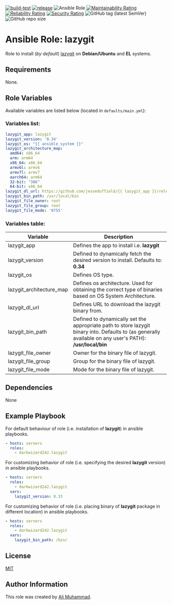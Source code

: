 [![build-test](https://github.com/darkwizard242/ansible-role-lazygit/workflows/build-and-test/badge.svg?branch=master)](https://github.com/darkwizard242/ansible-role-lazygit/actions?query=workflow%3Abuild-and-test) [![release](https://github.com/darkwizard242/ansible-role-lazygit/workflows/release/badge.svg)](https://github.com/darkwizard242/ansible-role-lazygit/actions?query=workflow%3Arelease) ![Ansible Role](https://img.shields.io/ansible/role/d/darkwizard242/lazygit) [![Maintainability Rating](https://sonarcloud.io/api/project_badges/measure?project=ansible-role-lazygit&metric=sqale_rating)](https://sonarcloud.io/dashboard?id=ansible-role-lazygit) [![Reliability Rating](https://sonarcloud.io/api/project_badges/measure?project=ansible-role-lazygit&metric=reliability_rating)](https://sonarcloud.io/dashboard?id=ansible-role-lazygit) [![Security Rating](https://sonarcloud.io/api/project_badges/measure?project=ansible-role-lazygit&metric=security_rating)](https://sonarcloud.io/dashboard?id=ansible-role-lazygit) ![GitHub tag (latest SemVer)](https://img.shields.io/github/tag/darkwizard242/ansible-role-lazygit?label=release) ![GitHub repo size](https://img.shields.io/github/repo-size/darkwizard242/ansible-role-lazygit?color=orange&style=flat-square)

# Ansible Role: lazygit

Role to install (_by default_) [lazygit](https://github.com/jesseduffield/lazygit) on **Debian/Ubuntu** and **EL** systems.

## Requirements

None.

## Role Variables

Available variables are listed below (located in `defaults/main.yml`):

### Variables list:

```yaml
lazygit_app: lazygit
lazygit_version: '0.34'
lazygit_os: "{{ ansible_system }}"
lazygit_architecture_map:
  amd64: x86_64
  arm: arm64
  x86_64: x86_64
  armv6l: armv6
  armv7l: armv7
  aarch64: arm64
  32-bit: "386"
  64-bit: x86_64
lazygit_dl_url: https://github.com/jesseduffield/{{ lazygit_app }}/releases/download/v{{ lazygit_version }}/{{ lazygit_app }}_{{ lazygit_version }}_{{ lazygit_os }}_{{ lazygit_architecture_map[ansible_architecture] }}.tar.gz
lazygit_bin_path: /usr/local/bin
lazygit_file_owner: root
lazygit_file_group: root
lazygit_file_mode: '0755'
```

### Variables table:

Variable                 | Description
------------------------ | ---------------------------------------------------------------------------------------------------------------------------------------------------------
lazygit_app              | Defines the app to install i.e. **lazygit**
lazygit_version          | Defined to dynamically fetch the desired version to install. Defaults to: **0.34**
lazygit_os               | Defines OS type.
lazygit_architecture_map | Defines os architecture. Used for obtaining the correct type of binaries based on OS System Architecture.
lazygit_dl_url           | Defines URL to download the lazygit binary from.
lazygit_bin_path         | Defined to dynamically set the appropriate path to store lazygit binary into. Defaults to (as generally available on any user's PATH): **/usr/local/bin**
lazygit_file_owner       | Owner for the binary file of lazygit.
lazygit_file_group       | Group for the binary file of lazygit.
lazygit_file_mode        | Mode for the binary file of lazygit.

## Dependencies

None

## Example Playbook

For default behaviour of role (i.e. installation of **lazygit**) in ansible playbooks.

```yaml
- hosts: servers
  roles:
    - darkwizard242.lazygit
```

For customizing behavior of role (i.e. specifying the desired **lazygit** version) in ansible playbooks.

```yaml
- hosts: servers
  roles:
    - darkwizard242.lazygit
  vars:
    lazygit_version: 0.33
```

For customizing behavior of role (i.e. placing binary of **lazygit** package in different location) in ansible playbooks.

```yaml
- hosts: servers
  roles:
    - darkwizard242.lazygit
  vars:
    lazygit_bin_path: /bin/
```

## License

[MIT](https://github.com/darkwizard242/ansible-role-lazygit/blob/master/LICENSE)

## Author Information

This role was created by [Ali Muhammad](https://www.alimuhammad.dev/).
